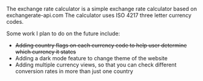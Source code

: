 The exchange rate calculator is a simple exchange rate calculator based on exchangerate-api.com
The calculator uses ISO 4217 three letter currency codes.

Some work I plan to do on the future include:
* ~~Adding country flags on each currency code to help user determine which currency it states~~
* Adding a dark mode feature to change theme of the website
* Adding multiple currency views, so that you can check different conversion rates in more than just one country

